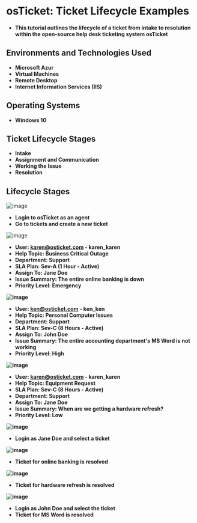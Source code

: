 <h1>osTicket: Ticket Lifecycle Examples</h1>

- <b>This tutorial outlines the lifecycle of a ticket from intake to resolution within the open-source help desk ticketing system osTicket</b>

<h2>Environments and Technologies Used</h2>

- <b>Microsoft Azur</b> 
- <b>Virtual Machines</b>
- <b>Remote Desktop</b>
- <b>Internet Information Services (IIS)</b>

<h2>Operating Systems</h2>

- <b>Windows 10</b>

<h2>Ticket Lifecycle Stages</h2>

- <b>Intake</b> 
- <b>Assignment and Communication</b> 
- <b>Working the Issue</b> 
- <b>Resolution</b> 

<h2>Lifecycle Stages</h2>

![image](https://github.com/user-attachments/assets/1eaa9506-aaad-4331-a953-9333a91d1708)
- <b>Login to osTicket as an agent</b>
- <b>Go to tickets and create a new ticket</b>

![image](https://github.com/user-attachments/assets/15ea1e73-4acd-4465-a6ae-7ec84648289a)
- <b>User: karen@osticket.com - karen_karen</b>
- <b>Help Topic: Business Critical Outage<b/>
- <b>Department: Support</b>
- <b>SLA Plan: Sev-A (1 Hour - Active)</b>
- <b>Assign To: Jane Doe</b>
- <b>Issue Summary: The entire online banking is down</b>
- <b>Priority Level: Emergency</b>

![image](https://github.com/user-attachments/assets/62364d49-7abf-4cce-a53c-ceb2c92b1de8)
- <b>User: ken@osticket.com - ken_ken</b>
- <b>Help Topic: Personal Computer Issues<b/>
- <b>Department: Support</b>
- <b>SLA Plan: Sev-C (8 Hours - Active)</b>
- <b>Assign To: John Doe</b>
- <b>Issue Summary: The entire accounting department's MS Word is not working</b>
- <b>Priority Level: High</b>

![image](https://github.com/user-attachments/assets/cd3fa959-3d7d-4356-a581-35789e4373ae)
- <b>User: karen@osticket.com - karen_karen</b>
- <b>Help Topic: Equipment Request<b/>
- <b>SLA Plan: Sev-C (8 Hours - Active)</b>
- <b>Department: Support</b>
- <b>Assign To: Jane Doe</b>
- <b>Issue Summary: When are we getting a hardware refresh?</b></b>
- <b>Priority Level: Low</b>

![image](https://github.com/user-attachments/assets/5b4aa610-0434-433b-bb9f-01e4a3886394)
- <b>Login as Jane Doe and select a ticket</b>

![image](https://github.com/user-attachments/assets/f5f57835-5414-4044-a3c9-1bf9155ac35d)
- <b>Ticket for online banking is resolved</b>

![image](https://github.com/user-attachments/assets/028eede6-e550-40e0-b565-362fa3ddc75a)
- <b>Ticket for hardware refresh is resolved</b>

![image](https://github.com/user-attachments/assets/6b0a84cc-02c0-408d-a6a3-bb378a20027c)
- <b>Login as John Doe and select the ticket</b>
- <b>Ticket for MS Word is resolved</b>
